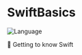# SwiftBasics
![Language](https://img.shields.io/static/v1?label=language&message=swift&color=red)


 Getting to know Swift
